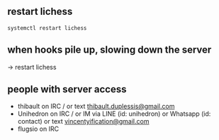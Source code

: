 ## restart lichess

`systemctl restart lichess`

## when hooks pile up, slowing down the server

-> restart lichess

## people with server access

- thibault on IRC / or text thibault.duplessis@gmail.com
- Unihedron on IRC / or IM via LINE (id: unihedron) or Whatsapp (id: contact) or text vincentyification@gmail.com
- flugsio on IRC